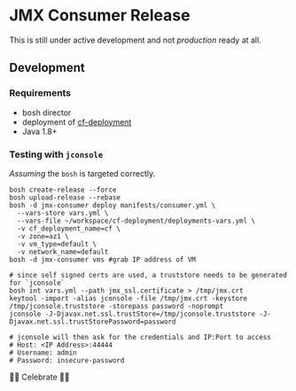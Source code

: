 # JMX Consumer Release

This is still under active development and not _production_ ready at all.

## Development

### Requirements

* bosh director
* deployment of [cf-deployment](https://github.com/cloudfoundry/cf-deployment)
* Java 1.8+

### Testing with `jconsole`

*Assuming* the `bosh` is targeted correctly.

```
bosh create-release --force
bosh upload-release --rebase
bosh -d jmx-consumer deploy manifests/consumer.yml \
  --vars-store vars.yml \
  --vars-file ~/workspace/cf-deployment/deployments-vars.yml \
  -v cf_deployment_name=cf \
  -v zone=az1 \
  -v vm_type=default \
  -v network_name=default
bosh -d jmx-consumer vms #grab IP address of VM

# since self signed certs are used, a truststore needs to be generated for `jconsole`
bosh int vars.yml --path jmx_ssl.certificate > /tmp/jmx.crt
keytool -import -alias jconsole -file /tmp/jmx.crt -keystore /tmp/jconsole.truststore -storepass password -noprompt
jconsole -J-Djavax.net.ssl.trustStore=/tmp/jconsole.truststore -J-Djavax.net.ssl.trustStorePassword=password

# jconsole will then ask for the credentials and IP:Port to access
# Host: <IP Address>:44444
# Username: admin
# Password: insecure-password
```

🎂🎉 Celebrate 🎂🎉